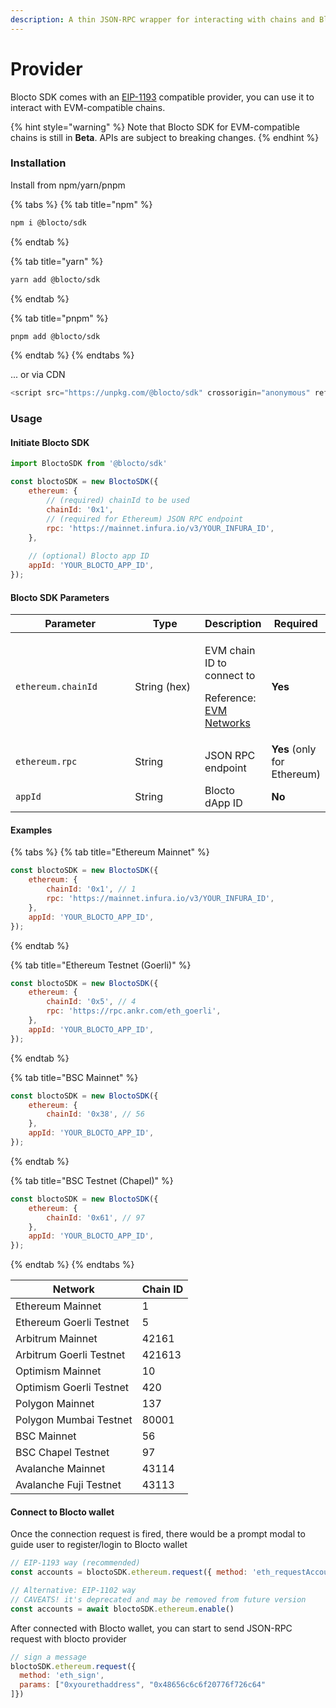 ```yaml
---
description: A thin JSON-RPC wrapper for interacting with chains and Blocto wallet.
---
```


# Provider

Blocto SDK comes with an [EIP-1193](https://github.com/ethereum/EIPs/blob/master/EIPS/eip-1193.md) compatible provider, you can use it to interact with EVM-compatible chains.

{% hint style="warning" %}
Note that Blocto SDK for EVM-compatible chains is still in **Beta**. APIs are subject to breaking changes.
{% endhint %}

### Installation

Install from npm/yarn/pnpm

{% tabs %}
{% tab title="npm" %}
```bash
npm i @blocto/sdk
```
{% endtab %}

{% tab title="yarn" %}
```bash
yarn add @blocto/sdk
```
{% endtab %}

{% tab title="pnpm" %}
```bash
pnpm add @blocto/sdk
```
{% endtab %}
{% endtabs %}

... or via CDN

```javascript
<script src="https://unpkg.com/@blocto/sdk" crossorigin="anonymous" referrerpolicy="no-referrer"></script>
```

### **Usage**

#### Initiate Blocto SDK

```javascript
import BloctoSDK from '@blocto/sdk'

const bloctoSDK = new BloctoSDK({
    ethereum: {
        // (required) chainId to be used
        chainId: '0x1', 
        // (required for Ethereum) JSON RPC endpoint
        rpc: 'https://mainnet.infura.io/v3/YOUR_INFURA_ID',
    },
    
    // (optional) Blocto app ID
    appId: 'YOUR_BLOCTO_APP_ID',
});
```

#### Blocto SDK Parameters

<table><thead><tr><th width="212">Parameter</th><th width="138">Type</th><th>Description</th><th>Required</th></tr></thead><tbody><tr><td><code>ethereum.chainId</code></td><td>String (hex)</td><td><p>EVM chain ID to connect to</p><p>Reference: <a href="https://chainid.network/">EVM Networks</a></p></td><td><strong>Yes</strong></td></tr><tr><td><code>ethereum.rpc</code></td><td>String</td><td>JSON RPC endpoint</td><td><strong>Yes</strong> (only for Ethereum)</td></tr><tr><td><code>appId</code></td><td>String</td><td>Blocto dApp ID</td><td><strong>No</strong></td></tr></tbody></table>

#### Examples

{% tabs %}
{% tab title="Ethereum Mainnet" %}
```javascript
const bloctoSDK = new BloctoSDK({
    ethereum: {
        chainId: '0x1', // 1
        rpc: 'https://mainnet.infura.io/v3/YOUR_INFURA_ID',
    },
    appId: 'YOUR_BLOCTO_APP_ID',
});
```
{% endtab %}

{% tab title="Ethereum Testnet (Goerli)" %}
```javascript
const bloctoSDK = new BloctoSDK({
    ethereum: {
        chainId: '0x5', // 4
        rpc: 'https://rpc.ankr.com/eth_goerli',
    },
    appId: 'YOUR_BLOCTO_APP_ID',
});
```
{% endtab %}

{% tab title="BSC Mainnet" %}
```javascript
const bloctoSDK = new BloctoSDK({
    ethereum: {
        chainId: '0x38', // 56
    },
    appId: 'YOUR_BLOCTO_APP_ID',
});
```
{% endtab %}

{% tab title="BSC Testnet (Chapel)" %}
```javascript
const bloctoSDK = new BloctoSDK({
    ethereum: {
        chainId: '0x61', // 97
    },
    appId: 'YOUR_BLOCTO_APP_ID',
});
```
{% endtab %}
{% endtabs %}

| Network                 | Chain ID |
| ----------------------- | -------- |
| Ethereum Mainnet        | 1        |
| Ethereum Goerli Testnet | 5        |
| Arbitrum Mainnet        | 42161    |
| Arbitrum Goerli Testnet | 421613   |
| Optimism Mainnet        | 10       |
| Optimism Goerli Testnet | 420      |
| Polygon Mainnet         | 137      |
| Polygon Mumbai Testnet  | 80001    |
| BSC Mainnet             | 56       |
| BSC Chapel Testnet      | 97       |
| Avalanche Mainnet       | 43114    |
| Avalanche Fuji Testnet  | 43113    |

#### **Connect to Blocto wallet**

Once the connection request is fired, there would be a prompt modal to guide user to register/login to Blocto wallet

```javascript
// EIP-1193 way (recommended)
const accounts = bloctoSDK.ethereum.request({ method: 'eth_requestAccounts' })

// Alternative: EIP-1102 way
// CAVEATS! it's deprecated and may be removed from future version
const accounts = await bloctoSDK.ethereum.enable()
```

After connected with Blocto wallet, you can start to send JSON-RPC request with blocto provider

```javascript
// sign a message
bloctoSDK.ethereum.request({
  method: 'eth_sign', 
  params: ["0xyourethaddress", "0x48656c6c6f20776f726c64"
]})
```
